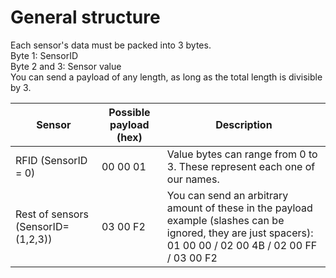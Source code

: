 # General structure
Each sensor's data must be packed into 3 bytes.<br>
Byte 1: SensorID<br>
Byte 2 and 3: Sensor value<br>
You can send a payload of any length, as long as the total length is divisible by 3.

| Sensor | Possible payload (hex) | Description |
| ------ | --------------- | ----------- |
| RFID (SensorID = 0)  | 00 00 01 | Value bytes can range from 0 to 3. These represent each one of our names.
| Rest of sensors (SensorID=(1,2,3)) | 03 00 F2 | You can send an arbitrary amount of these in the payload example (slashes can be ignored, they are just spacers): <br> 01 00 00 / 02 00 4B / 02 00 FF / 03 00 F2 


